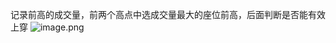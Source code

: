 记录前高的成交量，前两个高点中选成交量最大的座位前高，后面判断是否能有效上穿
![image.png](https://gitee.com/hxc8/images9/raw/master/img/202412291729789.png)
